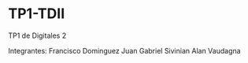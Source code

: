 # TP1-TDII
TP1 de Digitales 2

Integrantes: 
Francisco Dominguez
Juan Gabriel Sivinian
Alan Vaudagna
